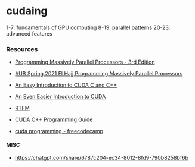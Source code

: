 # cudaing
1-7: fundamentals of GPU computing
8-19: parallel patterns
20-23: advanced features

### Resources
- [Programming Massively Parallel Processors - 3rd Edition](http://gpu.di.unimi.it/books/PMPP-3rd-Edition.pdf)
- [AUB Spring 2021 El Hajj Programming Massively Parallel Processors](https://www.youtube.com/playlist?list=PLRRuQYjFhpmubuwx-w8X964ofVkW1T8O4)

- [An Easy Introduction to CUDA C and C++](https://developer.nvidia.com/blog/easy-introduction-cuda-c-and-c/)
- [An Even Easier Introduction to CUDA](https://developer.nvidia.com/blog/even-easier-introduction-cuda/)
- [RTFM](https://docs.nvidia.com/cuda/)
- [CUDA C++ Programming Guide](https://docs.nvidia.com/cuda/cuda-c-programming-guide/index.html)
- [cuda programming - freecodecamp](https://github.com/Infatoshi/cuda-course.git)


#### MISC
- https://chatgpt.com/share/6787c204-ec34-8012-8fd9-790b8258bf6b
